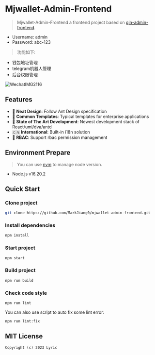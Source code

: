 # Mjwallet-Admin-Frontend

> Mjwallet-Admin-Frontend a frontend project based on [gin-admin-frontend](https://github.com/LyricTian/gin-admin-frontend).

  - Username: admin
  - Password: abc-123

> 功能如下: 
- 钱包地址管理
- telegram机器人管理
- 后台权限管理

![WechatIMG2116](https://github.com/user-attachments/assets/d7aea0ae-4e20-4188-88b7-c9fa3165fcd1)

## Features

- :gem: **Neat Design**: Follow Ant Design specification
- :triangular_ruler: **Common Templates**: Typical templates for enterprise applications
- :rocket: **State of The Art Development**: Newest development stack of React/umi/dva/antd
- :cn: **International**: Built-in i18n solution
- :closed_lock_with_key: **RBAC**: Support rbac permission management

## Environment Prepare

> You can use [nvm](https://github.com/nvm-sh/nvm) to manage node version.

- Node.js v16.20.2

## Quick Start

### Clone project

```bash
git clone https://github.com/MarkJiang0/mjwallet-admin-frontend.git
```

### Install dependencies

```bash
npm install
```

### Start project

```bash
npm start
```

### Build project

```bash
npm run build
```

### Check code style

```bash
npm run lint
```

You can also use script to auto fix some lint error:

```bash
npm run lint:fix
```

## MIT License

```text
Copyright (c) 2023 Lyric
```
